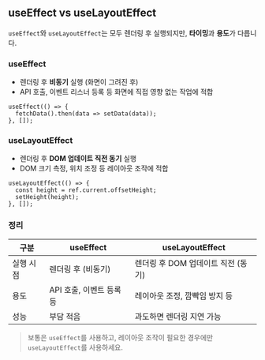 ## useEffect vs useLayoutEffect

`useEffect`와 `useLayoutEffect`는 모두 렌더링 후 실행되지만, **타이밍**과 **용도**가 다릅니다.

### useEffect
- 렌더링 후 **비동기** 실행 (화면이 그려진 후)
- API 호출, 이벤트 리스너 등록 등 화면에 직접 영향 없는 작업에 적합

```tsx
useEffect(() => {
  fetchData().then(data => setData(data));
}, []);
```

### useLayoutEffect
- 렌더링 후 **DOM 업데이트 직전 동기** 실행
- DOM 크기 측정, 위치 조정 등 레이아웃 조작에 적합

```tsx
useLayoutEffect(() => {
  const height = ref.current.offsetHeight;
  setHeight(height);
}, []);
```

### 정리

| 구분 | useEffect | useLayoutEffect |
|------|-----------|-----------------|
| 실행 시점 | 렌더링 후 (비동기) | 렌더링 후 DOM 업데이트 직전 (동기) |
| 용도 | API 호출, 이벤트 등록 등 | 레이아웃 조정, 깜빡임 방지 등 |
| 성능 | 부담 적음 | 과도하면 렌더링 지연 가능 |

> 보통은 `useEffect`를 사용하고, 레이아웃 조작이 필요한 경우에만 `useLayoutEffect`를 사용하세요.
